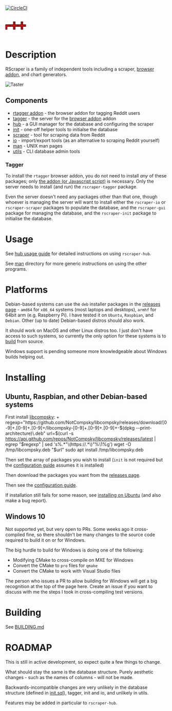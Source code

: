 [![CircleCI](https://circleci.com/gh/NotCompsky/rscraper.svg?style=svg)](https://circleci.com/gh/NotCompsky/rscraper)

![Icon](tagger/browser-addon/icons/64.png)

# Description

RScraper is a family of independent tools including a scraper, [browser addon](tagger), and chart generators.

![Taster](https://user-images.githubusercontent.com/30552567/60394819-d453d280-9b21-11e9-8dd9-323ae460b2bf.png)

## Components

* [rtagger addon](tagger) - the browser addon for tagging Reddit users
* [tagger](tagger) - the server for the [browser addon](tagger) addon
* [hub](hub) - a GUI manager for the database and configuring the scraper
* [init](init) - one-off helper tools to initialse the database
* [scraper](scraper) - tool for scraping data from Reddit
* [io](io) - import/export tools (as an alternative to scraping Reddit yourself)
* [man](man) - UNIX man pages
* [utils](utils) - CLI database admin tools

### Tagger

To install the `rtagger` browser addon, you do not need to install *any* of these packages; only [the addon (or Javascript script)](tagger) is necessary. Only the server needs to install (and run) the `rscraper-tagger` package.

Even the server doesn't need any packages other than that one, though whoever is managing the server will want to install either the `rscraper-io` or `rscraper-scraper` packages to populate the database, and the `rscraper-gui` package for managing the database, and the `rscraper-init` package to initialise the database.

# Usage

See [hub usage guide](guides/hub.md) for detailed instructions on using `rscraper-hub`.

See [man](man) directory for more generic instructions on using the other programs.

# Platforms

Debian-based systems can use the `deb` installer packages in the [releases page](https://github.com/NotCompsky/rscraper/releases) - `amd64` for `x86_64` systems (most laptops and desktops), `armhf` for 64bit arm (e.g. Raspberry Pi). I have tested it on `Ubuntu`, `Raspbian`, and `Debian`. Other (up to date) Debian-based distros should also work.

It should work on MacOS and other Linux distros too. I just don't have access to such systems, so currently the only option for these systems is to [build](BUILDING.md) from source.

Windows support is pending someone more knowledgeable about Windows builds helping out.

# Installing

## Ubuntu, Raspbian, and other Debian-based systems

First install [libcompsky](https://github.com/NotCompsky/libcompsky):
+
    regexp="https://github\.com/NotCompsky/libcompsky/releases/download/[0-9]+\.[0-9]+\.[0-9]+/libcompsky-[0-9]+\.[0-9]+\.[0-9]+-$(dpkg --print-architecture)\.deb"
    url=$(curl -s https://api.github.com/repos/NotCompsky/libcompsky/releases/latest  |  egrep "$regexp" | sed 's%.*"\(https://.*\)"%\1%g')
    wget -O /tmp/libcompsky.deb "$url"
    sudo apt install /tmp/libcompsky.deb

Then set the array of packages you wish to install (`init` is not required but the [configuration guide](INSTALLING_UBUNTU.md#Configuring) assumes it is installed)

Then download the packages you want from the [releases page](https://github.com/NotCompsky/rscraper/releases).

Then see the [configuration guide](INSTALLING_UBUNTU.md#Configuring).

If installation still fails for some reason, see [installing on Ubuntu](INSTALLING_UBUNTU.md) (and also make a bug report).

## Windows 10

Not supported yet, but very open to PRs. Some weeks ago it cross-compiled fine, so there shouldn't be many changes to the source code required to build it on or for Windows.

The big hurdle to build for Windows is doing one of the following:

* Modifying CMake to cross-compile on MXE for Windows
* Convert the CMake to `pro` files for `qmake`
* Convert the CMake to work with Visual Studio files

The person who issues a PR to allow building for Windows will get a big recognition at the top of the page here. Create an issue if you want to discuss with me the steps I took in cross-compiling test versions.

# Building

See [BUILDING.md](BUILDING.md)

# ROADMAP

This is still in active development, so expect quite a few things to change.

What should stay the same is the database structure. Purely aesthetic changes - such as the names of columns - will not be made.

Backwards-incompatible changes are very unlikely in the database structure (defined in [init.sql](init/src/init.sql)), tagger, init and io, and unlikely in utils.

Features may be added in particular to `rscraper-hub`.
